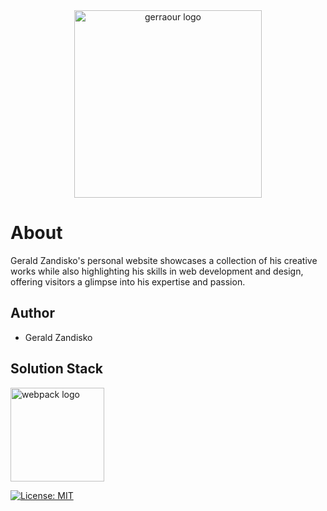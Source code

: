 <div align="center">
  <picture>
    <source media="(prefers-color-scheme: dark)" srcset="https://firebasestorage.googleapis.com/v0/b/gerraour-bee69.appspot.com/o/github-readme-logo%2Fgithub-logo-dark.png?alt=media&token=b9fe1ea2-08aa-46ff-b832-fdfb7d374034" width="300">
    <source media="(prefers-color-scheme: light)" srcset="https://firebasestorage.googleapis.com/v0/b/gerraour-bee69.appspot.com/o/github-readme-logo%2Fgithub-logo-light.png?alt=media&token=4bf9b104-97b4-49de-83bd-c92a468bcb39" width="300">
    <img alt="gerraour logo" src="https://firebasestorage.googleapis.com/v0/b/gerraour-bee69.appspot.com/o/github-readme-logo%2Fgithub-logo-light.png?alt=media&token=4bf9b104-97b4-49de-83bd-c92a468bcb39">
  </picture>
</div>

# About

Gerald Zandisko's personal website showcases a collection of his creative works while also highlighting his skills in web development and design, offering visitors a glimpse into his expertise and passion.

## Author

- Gerald Zandisko

## Solution Stack

<img alt="webpack logo" src="https://raw.githubusercontent.com/webpack/media/90b54d02fa1cfc8aa864a8322202f74ac000f5d2/logo/logo-on-white-bg.svg" width="150">

[![License: MIT](https://img.shields.io/badge/License-MIT-yellow.svg)](https://opensource.org/licenses/MIT)
